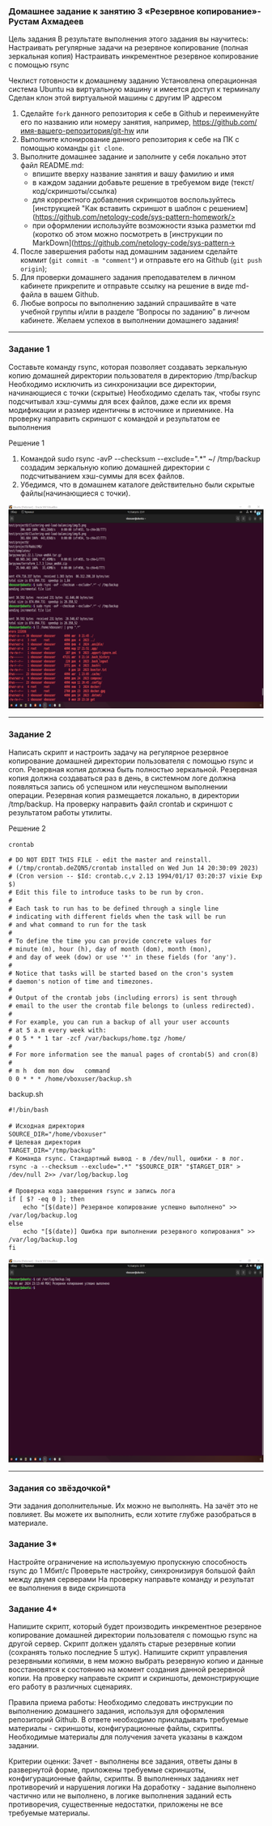 ### Домашнее задание к занятию 3 «Резервное копирование»-Рустам Ахмадеев
Цель задания
В результате выполнения этого задания вы научитесь:
Настраивать регулярные задачи на резервное копирование (полная зеркальная копия)
Настраивать инкрементное резервное копирование с помощью rsync

Чеклист готовности к домашнему заданию
Установлена операционная система Ubuntu на виртуальную машину и имеется доступ к терминалу
Сделан клон этой виртуальной машины с другим IP адресом

1. Сделайте `fork` данного репозитория к себе в Github и переименуйте его по названию или номеру занятия, например, https://github.com/имя-вашего-репозитория/git-hw или 
2. Выполните клонирование данного репозитория к себе на ПК с помощью команды `git clone`.
3. Выполните домашнее задание и заполните у себя локально этот файл README.md:
   - впишите вверху название занятия и вашу фамилию и имя
   - в каждом задании добавьте решение в требуемом виде (текст/код/скриншоты/ссылка)
   - для корректного добавления скриншотов воспользуйтесь [инструкцией "Как вставить скриншот в шаблон с решением](https://github.com/netology-code/sys-pattern-homework/>
   - при оформлении используйте возможности языка разметки md (коротко об этом можно посмотреть в [инструкции  по MarkDown](https://github.com/netology-code/sys-pattern->
4. После завершения работы над домашним заданием сделайте коммит (`git commit -m "comment"`) и отправьте его на Github (`git push origin`);
5. Для проверки домашнего задания преподавателем в личном кабинете прикрепите и отправьте ссылку на решение в виде md-файла в вашем Github.
6. Любые вопросы по выполнению заданий спрашивайте в чате учебной группы и/или в разделе “Вопросы по заданию” в личном кабинете.
Желаем успехов в выполнении домашнего задания!

---

### Задание 1
Составьте команду rsync, которая позволяет создавать зеркальную копию домашней директории пользователя в директорию /tmp/backup
Необходимо исключить из синхронизации все директории, начинающиеся с точки (скрытые)
Необходимо сделать так, чтобы rsync подсчитывал хэш-суммы для всех файлов, даже если их время модификации и размер идентичны в источнике и приемнике.
На проверку направить скриншот с командой и результатом ее выполнения

Решение 1

1. Командой sudo rsync -avP --checksum --exclude=".*" ~/ /tmp/backup создадим зеркальную копию домашней директории с подсчитыванием хэш-суммы для всех файлов.
2. Убедимся, что в домашнем каталоге действительно были скрытые файлы(начинающиеся с точки).


![alt text](https://github.com/ahmrust/Backup/blob/main/img/1.png)

---

### Задание 2
Написать скрипт и настроить задачу на регулярное резервное копирование домашней директории пользователя с помощью rsync и cron.
Резервная копия должна быть полностью зеркальной.
Резервная копия должна создаваться раз в день, в системном логе должна появляться запись об успешном или неуспешном выполнении операции.
Резервная копия размещается локально, в директории /tmp/backup.
На проверку направить файл crontab и скриншот с результатом работы утилиты.

Решение 2

`crontab`
```
# DO NOT EDIT THIS FILE - edit the master and reinstall.
# (/tmp/crontab.deZQN5/crontab installed on Wed Jun 14 20:30:09 2023)
# (Cron version -- $Id: crontab.c,v 2.13 1994/01/17 03:20:37 vixie Exp $)
# Edit this file to introduce tasks to be run by cron.
# 
# Each task to run has to be defined through a single line
# indicating with different fields when the task will be run
# and what command to run for the task
# 
# To define the time you can provide concrete values for
# minute (m), hour (h), day of month (dom), month (mon),
# and day of week (dow) or use '*' in these fields (for 'any').
# 
# Notice that tasks will be started based on the cron's system
# daemon's notion of time and timezones.
# 
# Output of the crontab jobs (including errors) is sent through
# email to the user the crontab file belongs to (unless redirected).
# 
# For example, you can run a backup of all your user accounts
# at 5 a.m every week with:
# 0 5 * * 1 tar -zcf /var/backups/home.tgz /home/
# 
# For more information see the manual pages of crontab(5) and cron(8)
# 
# m h  dom mon dow   command
0 0 * * * /home/vboxuser/backup.sh

```

backup.sh
```
#!/bin/bash

# Исходная директория
SOURCE_DIR="/home/vboxuser"
# Целевая директория
TARGET_DIR="/tmp/backup"
# Команда rsync. Cтандартный вывод - в /dev/null, ошибки - в лог.
rsync -a --checksum --exclude=".*" "$SOURCE_DIR" "$TARGET_DIR" > /dev/null 2>> /var/log/backup.log

# Проверка кода завершения rsync и запись лога
if [ $? -eq 0 ]; then
    echo "[$(date)] Резервное копирование успешно выполнено" >> /var/log/backup.log
else
    echo "[$(date)] Ошибка при выполнении резервного копирования" >> /var/log/backup.log
fi
```

![alt text](https://github.com/ahmrust/Backup/blob/main/img/2.png)

---

### Задания со звёздочкой*
Эти задания дополнительные. Их можно не выполнять. На зачёт это не повлияет. Вы можете их выполнить, если хотите глубже разобраться в материале.

### Задание 3*
Настройте ограничение на используемую пропускную способность rsync до 1 Мбит/c
Проверьте настройку, синхронизируя большой файл между двумя серверами
На проверку направьте команду и результат ее выполнения в виде скриншота
### Задание 4*
Напишите скрипт, который будет производить инкрементное резервное копирование домашней директории пользователя с помощью rsync на другой сервер.
Скрипт должен удалять старые резервные копии (сохранять только последние 5 штук).
Напишите скрипт управления резервными копиями, в нем можно выбрать резервную копию и данные восстановятся к состоянию на момент создания данной резервной копии.
На проверку направьте скрипт и скриншоты, демонстрирующие его работу в различных сценариях.

Правила приема работы:
Необходимо следовать инструкции по выполнению домашнего задания, используя для оформления репозиторий Github.
В ответе необходимо прикладывать требуемые материалы - скриншоты, конфигурационные файлы, скрипты. Необходимые материалы для получения зачета указаны в каждом задании.

Критерии оценки:
Зачет - выполнены все задания, ответы даны в развернутой форме, приложены требуемые скриншоты, конфигурационные файлы, скрипты. В выполненных заданиях нет противоречий и нарушения логики
На доработку - задание выполнено частично или не выполнено, в логике выполнения заданий есть противоречия, существенные недостатки, приложены не все требуемые материалы.
